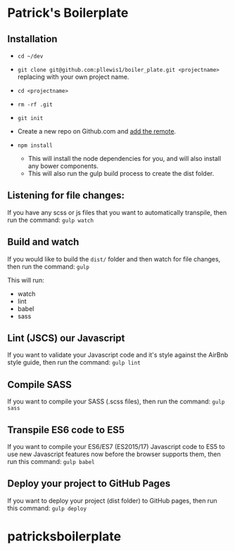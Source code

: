 # Patrick's Boilerplate


## Installation

- `cd ~/dev`
- `git clone git@github.com:pllewis1/boiler_plate.git <projectname>` replacing <projectname> with your own project name.
- `cd <projectname>`
- `rm -rf .git`
- `git init`
-  Create a new repo on Github.com and [add the remote](https://help.github.com/articles/adding-a-remote/).

- `npm install`
  - This will install the node dependencies for you, and will also install any bower components.
  - This will also run the gulp build process to create the dist folder.


## Listening for file changes:

If you have any scss or js files that you want to automatically transpile, then run the command:
`gulp watch`


## Build and watch

If you would like to build the `dist/` folder and then watch for file changes, then run the command:
`gulp`

This will run:
- watch
- lint
- babel
- sass

## Lint (JSCS) our Javascript

If you want to validate your Javascript code and it's style against the AirBnb style guide, then run the command:
`gulp lint`

## Compile SASS

If you want to compile your SASS (.scss files), then run the command:
`gulp sass`

## Transpile ES6 code to ES5

If you want to compile your ES6/ES7 (ES2015/17) Javascript code to ES5 to use new Javascript features now before the browser supports them, then run this command:
`gulp babel`

## Deploy your project to GitHub Pages

If you want to deploy your project (dist folder) to GitHub pages, then run this command:
`gulp deploy`
# patricksboilerplate
